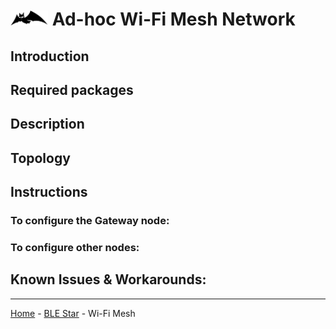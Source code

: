 #  <img src="BATMAN.svg" width="60" height="auto" alt="B.A.T.M.A.N. icon"> Ad-hoc Wi-Fi Mesh Network

## Introduction


## Required packages


## Description


## Topology


## Instructions


### To configure the Gateway node:


### To configure other nodes:


## Known Issues & Workarounds:


___
[Home](/../../) - [BLE Star](../BLE_star) - Wi-Fi Mesh

